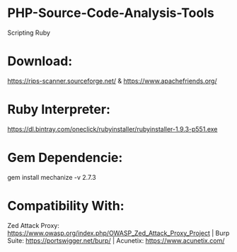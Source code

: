 # PHP-Source-Code-Analysis-Tools
Scripting Ruby

# Download:
https://rips-scanner.sourceforge.net/ & https://www.apachefriends.org/

# Ruby Interpreter: 
https://dl.bintray.com/oneclick/rubyinstaller/rubyinstaller-1.9.3-p551.exe
# Gem Dependencie: 
gem install mechanize -v 2.7.3

# Compatibility With:
Zed Attack Proxy: https://www.owasp.org/index.php/OWASP_Zed_Attack_Proxy_Project |
Burp Suite: https://portswigger.net/burp/ |
Acunetix: https://www.acunetix.com/
